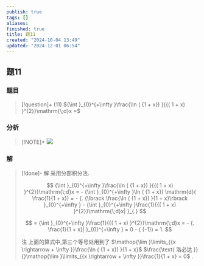```yaml
---
publish: true
tags: []
aliases: 
finished: true
title: 题11
created: "2024-10-04 13:49"
updated: "2024-12-01 06:54"
---
```

## 题11
### 题目
> [!question]+
> (11) ${\int }_{0}^{+\infty }\frac{\ln ( {1 + x}) }{{( 1 + x) }^{2}}\mathrm{\;d}x =$
### 分析
> [!NOTE]+
> ![](https://img.hwenyi.tech/202411301349223.webp)
### 解
> [!done]-
> 解 采用分部积分法.
> 
> $$
> {\int }_{0}^{+\infty }\frac{\ln ( {1 + x}) }{{( 1 + x) }^{2}}\mathrm{\;d}x = - {\int }_{0}^{+\infty }\ln ( {1 + x}) \mathrm{d}( \frac{1}{1 + x}) = - {. {\lbrack \frac{\ln ( {1 + x}) }{1 + x}\rbrack }_{0}^{+\infty } - {\int }_{0}^{+\infty }\frac{1}{{( 1 + x) }^{2}}\mathrm{\;d}x| }_{.}
> $$
> 
> $$
> = {\int }_{0}^{+\infty }\frac{1}{{( 1 + x) }^{2}}\mathrm{\;d}x = - {. \frac{1}{1 + x}| }_{0}^{+\infty } = 0 - ( {-1}) = 1.
> $$
> 
> 注 上面的算式中,第三个等号处用到了 $\mathop{\lim }\limits_{{x \rightarrow + \infty }}\frac{\ln ( {1 + x}) }{1 + x}$ $\frac{\text{ 洛必达 }}{}\mathop{\lim }\limits_{{x \rightarrow + \infty }}\frac{1}{1 + x} = 0$ .